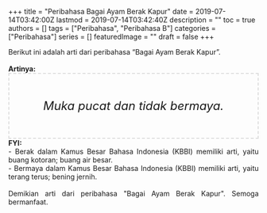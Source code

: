 +++
title = "Peribahasa Bagai Ayam Berak Kapur"
date = 2019-07-14T03:42:00Z
lastmod = 2019-07-14T03:42:40Z
description = ""
toc = true
authors = []
tags = ["Peribahasa", "Peribahasa B"]
categories = ["Peribahasa"]
series = []
featuredImage = ""
draft = false
+++

<div dir="ltr" style="text-align: left;" trbidi="on"><div style="text-align: justify;">Berikut ini adalah arti dari peribahasa “Bagai Ayam Berak Kapur”.</div><br /><div style="text-align: justify;"><b>Artinya:</b></div><div style="border: 2px dashed #ddd; font-size: 24px; height: auto; margin: 0 auto; padding: 50px; text-align: center; width: auto;"><i>Muka pucat dan tidak bermaya.</i></div><div style="text-align: justify;"><b>FYI:</b><br />- Berak dalam Kamus Besar Bahasa Indonesia (KBBI) memiliki arti, yaitu buang kotoran; buang air besar.<br />- Bermaya dalam Kamus Besar Bahasa Indonesia (KBBI) memiliki arti, yaitu terang terus; bening jernih. <br /><br /></div><div style="text-align: justify;">Demikian arti dari peribahasa "Bagai Ayam Berak Kapur". Semoga bermanfaat.</div></div>

